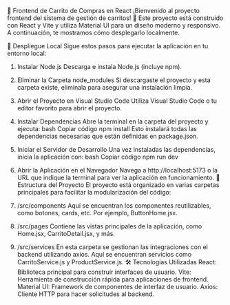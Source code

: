 🛒 Frontend de Carrito de Compras en React
¡Bienvenido al proyecto frontend del sistema de gestión de carritos! 🚀 Este proyecto está construido con React y Vite y utiliza Material UI para un diseño moderno y responsivo. A continuación, te mostramos cómo desplegarlo localmente.

🚀 Despliegue Local
Sigue estos pasos para ejecutar la aplicación en tu entorno local:

1. Instalar Node.js
Descarga e instala Node.js (incluye npm).
2. Eliminar la Carpeta node_modules
Si descargaste el proyecto y esta carpeta existe, elimínala para asegurar una instalación limpia.
3. Abrir el Proyecto en Visual Studio Code
Utiliza Visual Studio Code o tu editor favorito para abrir el proyecto.
4. Instalar Dependencias
Abre la terminal en la carpeta del proyecto y ejecuta:
bash
Copiar código
npm install
Esto instalará todas las dependencias necesarias que están definidas en package.json.
5. Iniciar el Servidor de Desarrollo
Una vez instaladas las dependencias, inicia la aplicación con:
bash
Copiar código
npm run dev
6. Abrir la Aplicación en el Navegador
Navega a http://localhost:5173 o la URL que indique la terminal para ver la aplicación en funcionamiento.
📁 Estructura del Proyecto
El proyecto está organizado en varias carpetas principales para facilitar la modularización del código:

1. /src/components
Aquí se encuentran los componentes reutilizables, como botones, cards, etc. Por ejemplo, ButtonHome.jsx.
2. /src/pages
Contiene las vistas principales de la aplicación, como Home.jsx, CarritoDetail.jsx, y más.
3. /src/services
En esta carpeta se gestionan las integraciones con el backend utilizando axios. Aquí se encuentran servicios como CarritoService.js y ProductService.js.
🛠️ Tecnologías Utilizadas
React: Biblioteca principal para construir interfaces de usuario.
Vite: Herramienta de construcción rápida para aplicaciones de frontend.
Material UI: Framework de componentes de interfaz de usuario.
Axios: Cliente HTTP para hacer solicitudes al backend.
